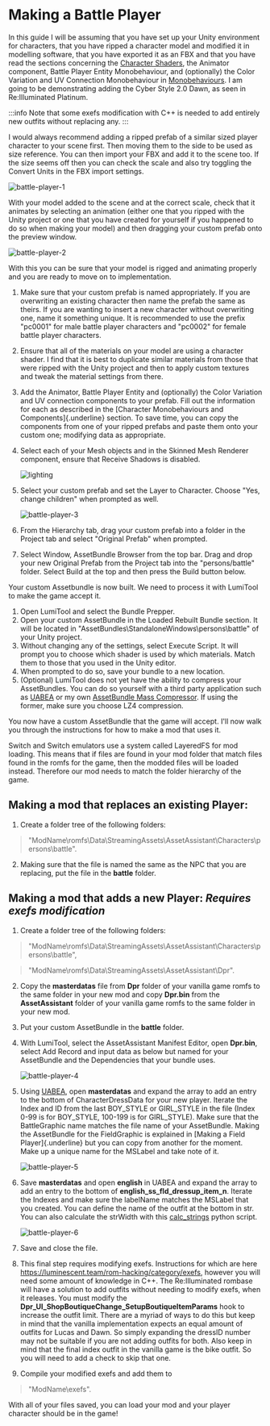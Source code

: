 # Making a Battle Player

In this guide I will be assuming that you have set up your Unity environment for characters, that you have ripped a character model and modified it in modelling software, that you have exported it as an FBX and that you have read the sections concerning the [Character Shaders](/rom-hacking/category/character-shaders), the Animator component, Battle Player Entity Monobehaviour, and (optionally) the Color Variation and UV Connection Monobehaviour in [Monobehaviours](/rom-hacking/category/character-monobehaviours-and-components).
I am going to be demonstrating adding the Cyber Style 2.0 Dawn, as seen in Re:Illuminated Platinum.

:::info
Note that some exefs modification with C++ is needed to add entirely new outfits without replacing any.
:::

I would always recommend adding a ripped prefab of a similar sized player character to your scene first. Then moving them to the side to be used as size reference.
You can then import your FBX and add it to the scene too. If the size seems off then you can check the scale and also try toggling the Convert Units in the FBX import settings.

![battle-player-1](/img/lumitool-guides/characters/battle-player-1.gif)

With your model added to the scene and at the correct scale, check that it animates by selecting an animation (either one that you ripped with the Unity project or one that you have created for yourself if you happened to do so when making your model) and then dragging your custom prefab onto the preview window.

![battle-player-2](/img/lumitool-guides/characters/battle-player-2.gif)

With this you can be sure that your model is rigged and animating properly and you are ready to move on to implementation.

1. Make sure that your custom prefab is named appropriately. If you are overwriting an existing character then name the prefab the same as theirs. If you are wanting to insert a new character without overwriting one, name it something unique. It is recommended to use the prefix "pc0001" for male battle player characters and "pc0002" for female battle player characters.
2. Ensure that all of the materials on your model are using a character shader. I find that it is best to duplicate similar materials from those that were ripped with the Unity project and then to apply custom textures and tweak the material settings from there.
3. Add the Animator, Battle Player Entity and (optionally) the Color Variation and UV connection components to your prefab. Fill out the information for each as described in the [Character Monobehaviours and Components]{.underline} section. To save time, you can copy the components from one of your ripped prefabs and paste them onto your custom one; modifying data as appropriate.
4. Select each of your Mesh objects and in the Skinned Mesh Renderer component, ensure that Receive Shadows is disabled.

    ![lighting](/img/lumitool-guides/characters/lighting.webp)
5. Select your custom prefab and set the Layer to Character. Choose "Yes, change children" when prompted as well.

    ![battle-player-3](/img/lumitool-guides/characters/battle-player-3.webp)
6. From the Hierarchy tab, drag your custom prefab into a folder in the Project tab and select "Original Prefab" when prompted.
7. Select Window, AssetBundle Browser from the top bar. Drag and drop your new Original Prefab from the Project tab into the "persons/battle" folder. Select Build at the top and then press the Build button below.

Your custom Assetbundle is now built. We need to process it with LumiTool to make the game accept it.

1. Open LumiTool and select the Bundle Prepper.
2. Open your custom AssetBundle in the Loaded Rebuilt Bundle section. It will be located in "AssetBundles\StandaloneWindows\persons\battle" of your Unity project.
3. Without changing any of the settings, select Execute Script. It will prompt you to choose which shader is used by which materials. Match them to those that you used in the Unity editor.
4. When prompted to do so, save your bundle to a new location.
5. (Optional) LumiTool does not yet have the ability to compress your AssetBundles. You can do so yourself with a third party application such as [UABEA](https://github.com/nesrak1/UABEA) or my own [AssetBundle Mass Compressor](https://github.com/ProfBlack/AssetBundle-Mass-Compressor). If using the former, make sure you choose LZ4 compression.

You now have a custom AssetBundle that the game will accept. I'll now walk you through the instructions for how to make a mod that uses it.

Switch and Switch emulators use a system called LayeredFS for mod loading. This means that if files are found in your mod folder that match files found in the romfs for the game, then the modded files will be loaded instead.
Therefore our mod needs to match the folder hierarchy of the game.

## Making a mod that replaces an existing Player:

1. Create a folder tree of the following folders:
> "ModName\romfs\Data\StreamingAssets\AssetAssistant\Characters\persons\battle".
2. Making sure that the file is named the same as the NPC that you are replacing, put the file in the **battle** folder.

## Making a mod that adds a new Player: ***Requires exefs modification***

1. Create a folder tree of the following folders:
> "ModName\romfs\Data\StreamingAssets\AssetAssistant\Characters\persons\battle",

> "ModName\romfs\Data\StreamingAssets\AssetAssistant\Dpr".
2. Copy the **masterdatas** file from **Dpr** folder of your vanilla game romfs to the same folder in your new mod and copy **Dpr.bin** from the **AssetAssistant** folder of your vanilla game romfs to the same folder in your new mod.
3. Put your custom AssetBundle in the **battle** folder.
4. With LumiTool, select the AssetAssistant Manifest Editor, open **Dpr.bin**, select Add Record and input data as below but named for your AssetBundle and the Dependencies that your bundle uses.

    ![battle-player-4](/img/lumitool-guides/characters/battle-player-4.webp)
5. Using [UABEA](https://github.com/nesrak1/UABEA), open **masterdatas** and expand the array to add an entry to the bottom of CharacterDressData for your new player. Iterate the Index and ID from the last BOY_STYLE or GIRL_STYLE in the file (Index 0-99 is for BOY_STYLE, 100-199 is for GIRL_STYLE). Make sure that the BattleGraphic name matches the file name of your AssetBundle. Making the AssetBundle for the FieldGraphic is explained in [Making a Field Player]{.underline} but you can copy from another for the moment. Make up a unique name for the MSLabel and take note of it.

    ![battle-player-5](/img/lumitool-guides/characters/battle-player-5.webp)
6. Save **masterdatas** and open **english** in UABEA and expand the array to add an entry to the bottom of **english_ss_fld_dressup_item_n**. Iterate the Indexes and make sure the labelName matches the MSLabel that you created. You can define the name of the outfit at the bottom in str. You can also calculate the strWidth with this [calc_strings](https://github.com/SaltContainer/Lumi_Small_Scripts/tree/main/calc_strings) python script.

    ![battle-player-6](/img/lumitool-guides/characters/battle-player-6.webp)
7. Save and close the file.
8. This final step requires modifying exefs. Instructions for which are here https://luminescent.team/rom-hacking/category/exefs, however you will need some amount of knowledge in C++. The Re:Illuminated rombase will have a solution to add outfits without needing to modify exefs, when it releases.
    You must modify the **Dpr_UI_ShopBoutiqueChange_SetupBoutiqueItemParams** hook to increase the outfit limit. There are a myriad of ways to do this but keep in mind that the vanilla implementation expects an equal amount of outfits for Lucas and Dawn. So simply expanding the dressID number may not be suitable if you are not adding outfits for both. Also keep in mind that the final index outfit in the vanilla game is the bike outfit. So you will need to add a check to skip that one.
9. Compile your modified exefs and add them to
> "ModName\exefs".

With all of your files saved, you can load your mod and your player character should be in the game!